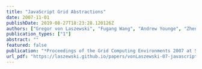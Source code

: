 ```yaml
---
title: "JavaScript Grid Abstractions"
date: 2007-11-01
publishDate: 2019-08-27T18:23:28.120126Z
authors: ["Gregor von Laszewski", "Fugang Wang", "Andrew Younge", "Zhenhua Guo", "Marlon Pierce"]
publication_types: ["1"]
abstract: ""
featured: false
publication: "*Proceedings of the Grid Computing Environments 2007 at SC07*"
url_pdf: "https://laszewski.github.io/papers/vonLaszewski-07-javascript.pdf"
---
```


